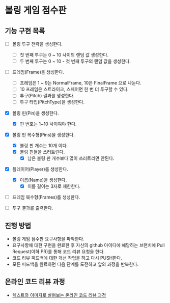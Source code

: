 # 볼링 게임 점수판

## 기능 구현 목록
* [ ] 볼링 투구 전략을 생성한다.
  * [ ] 첫 번째 투구는 0 ~ 10 사이의 랜덤 값 생성한다.
  * [ ] 두 번째 투구는 0 ~ 10 - 첫 번째 투구의 랜덤 값을 생성한다.
* [ ] 프레임(Frame)을 생성한다.
  * [ ] 프레임은 1 ~ 9는 NormalFrame, 10은 FinalFrame 으로 나눈다.
  * [ ] 10 프레임은 스트라이크, 스페어면 한 번 더 투구할 수 있다.
  * [ ] 투구(Pitch) 결과를 생성한다.
  * [ ] 투구 타입(PitchType)을 생성한다. 
* [x] 볼링 핀(Pin)을 생성한다.
  * [x] 핀 번호는 1~10 사이여야 한다.
* [x] 볼링 핀 복수형(Pins)을 생성한다.
  * [x] 볼링 핀 개수는 10개 이다.
  * [x] 볼링 핀들을 쓰러트린다.
    * [x] 남은 볼링 핀 개수보다 많이 쓰러트리면 안된다.
* [x] 플레이어(Player)를 생성한다.
  * [x] 이름(Name)을 생성한다.
    * [x] 이름 길이는 3자로 제한한다.
* [ ] 프레임 복수형(Frames)를 생성한다.
* [ ] 투구 결과를 출력한다.



## 진행 방법
* 볼링 게임 점수판 요구사항을 파악한다.
* 요구사항에 대한 구현을 완료한 후 자신의 github 아이디에 해당하는 브랜치에 Pull Request(이하 PR)를 통해 코드 리뷰 요청을 한다.
* 코드 리뷰 피드백에 대한 개선 작업을 하고 다시 PUSH한다.
* 모든 피드백을 완료하면 다음 단계를 도전하고 앞의 과정을 반복한다.

## 온라인 코드 리뷰 과정
* [텍스트와 이미지로 살펴보는 온라인 코드 리뷰 과정](https://github.com/next-step/nextstep-docs/tree/master/codereview)
